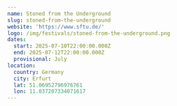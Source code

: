 ```yaml
---
name: Stoned from the Underground
slug: stoned-from-the-underground
website: 'https://www.sftu.de/'
logo: /img/festivals/stoned-from-the-underground.png
dates:
  start: 2025-07-10T22:00:00.000Z
  end: 2025-07-12T22:00:00.000Z
  provisional: July
location:
  country: Germany
  city: Erfurt
  lat: 51.06952796976761
  lon: 11.037207334071617
---
```


